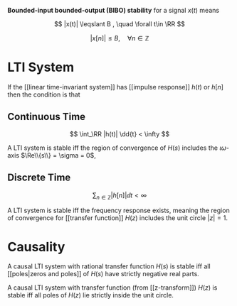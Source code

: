 **Bounded-input bounded-output (BIBO) stability** for a signal $x(t)$ means 

$$
|x(t)| \leqslant B , \quad \forall t\in \RR 
$$

$$
|x[n]| \leqslant B, \quad \forall n \in \mathbb{Z}
$$

# LTI System

If the [[linear time-invariant system]] has [[impulse response]] $h(t)$ or $h[n]$ then the condition is that

## Continuous Time

$$
\int_\RR |h(t)| \dd{t} < \infty
$$

A LTI system is stable iff the region of convergence of $H(s)$ includes the $\iota\omega$-axis $\Re\\{s\\} = \sigma = 0$,

## Discrete Time

$$
\sum_{n \in \mathbb{Z}} |h[n]| \dd{t} < \infty
$$

A LTI system is stable iff the frequency response exists, meaning the region of convergence for [[transfer function]] $H(z)$ includes the unit circle $|z|=1$.

# Causality

A causal LTI system with rational transfer function $H(s)$ is stable iff all [[poles|zeros and poles]] of $H(s)$ have strictly negative real parts.

A causal LTI system with transfer function (from [[z-transform]]) $H(z)$ is stable iff all poles of $H(z)$ lie strictly inside the unit circle.